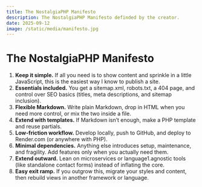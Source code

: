```yaml
---
title: The NostalgiaPHP Manifesto
description: The NostalgiaPHP Manifesto definded by the creator.
date: 2025-09-12
image: /static/media/manifesto.jpg
---
```


# The NostalgiaPHP Manifesto

1. **Keep it simple.** If all you need is to show content and sprinkle in a little JavaScript, this is the easiest way I know to publish a site.
1. **Essentials included.** You get a sitemap.xml, robots.txt, a 404 page, and control over SEO basics (titles, meta descriptions, and sitemap inclusion).
1. **Flexible Markdown.** Write plain Markdown, drop in HTML when you need more control, or mix the two inside a file.
1. **Extend with templates.** If Markdown isn’t enough, make a PHP template and reuse partials.
1. **Low-friction workflow.** Develop locally, push to GitHub, and deploy to Render.com (or anywhere with PHP).
1. **Minimal dependencies.** Anything else introduces setup, maintenance, and fragility. Add features only when you actually need them.
1. **Extend outward.** Lean on microservices or language1.agnostic tools (like standalone contact forms) instead of inflating the core.
1. **Easy exit ramp.** If you outgrow this, migrate your styles and content, then rebuild views in another framework or language.